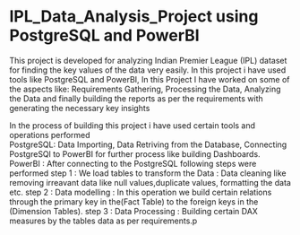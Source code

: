 # IPL_Data_Analysis_Project using PostgreSQL and PowerBI
This project is developed for analyzing Indian Premier League (IPL) dataset for finding the key values of the data very easily.
In this project i have used tools like PostgreSQL and PowerBI, In this Project I have worked on some of the aspects like: Requirements Gathering, Processing the Data, Analyzing the Data and finally building the reports as per the requirements with generating the necessary key insights

In the process of building this project i have used certain tools and operations performed                                                                                                                                                                                                                                                 
PostgreSQL: Data Importing,
            Data Retriving from the Database,
            Connecting PostgreSQl to PowerBI for further process like building Dashboards.                                                                                                                                                                                                                                                 
PowerBI   : After connecting to the PostgreSQL following steps were performed                                                                                            step 1 : We load tables to transform the Data : Data cleaning like removing irreavant data like null values,duplicate values, formatting the data etc.
   step 2 : Data modelling : In this operation we build certain relations through the primary key in the(Fact Table) to the foreign keys in the (Dimension Tables).      step 3 : Data Processing : Building certain DAX measures by the tables data as per requirements.p
           
 
 

